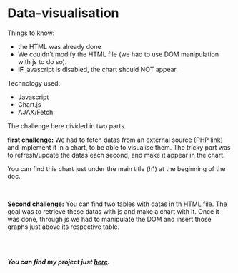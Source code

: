 # Data-visualisation

Things to know:

- the HTML was already done
- We couldn't modify the HTML file (we had to use DOM manipulation with js to do so).
- **IF** javascript is disabled, the chart should NOT appear.

Technology used:

- Javascript
- Chart.js
- AJAX/Fetch

The challenge here divided in two parts.

**first challenge:** We had to fetch datas from an external source (PHP link) and implement it in a chart, to be able to visualise them. The tricky part was to refresh/update the datas each second, and make it appear in the chart.

You can find this chart just under the main title (h1) at the beginning of the doc.

<br>

**Second challenge:** You can find two tables with datas in th HTML file. The goal was to retrieve these datas with js and make a chart with it. Once it was done, through js we had to manipulate the DOM and insert those graphs just above its respective table.

<br>
<br>

**_You can find my project just [here](https://simonaertsbecode.github.io/Data-visualisation/)._**
